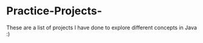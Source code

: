 # Practice-Projects-
These are a list of projects I have done to explore different concepts in Java :)


